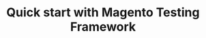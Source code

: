 ---
layout: default
group: mtf-guide
subgroup: C. Quick Start
title: Quick start with Magento Testing Framework
menu_title: See error logs
menu_order: 4
github_link: guides/v1.0/mtf/mtf_quickstart/mtf_quickstart_logs.md
---